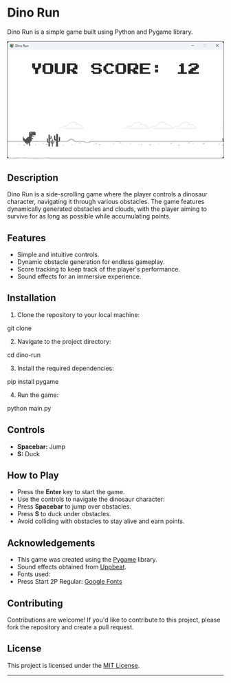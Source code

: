 # Dino Run

Dino Run is a simple game built using Python and Pygame library.

![Gameplay Screenshot](screenshot.png)

## Description

Dino Run is a side-scrolling game where the player controls a dinosaur character, navigating it through various obstacles. The game features dynamically generated obstacles and clouds, with the player aiming to survive for as long as possible while accumulating points.

## Features

- Simple and intuitive controls.
- Dynamic obstacle generation for endless gameplay.
- Score tracking to keep track of the player's performance.
- Sound effects for an immersive experience.

## Installation

1. Clone the repository to your local machine:

git clone

2. Navigate to the project directory:

cd dino-run

3. Install the required dependencies:

pip install pygame

4. Run the game:

python main.py


## Controls

- **Spacebar:** Jump
- **S:** Duck

## How to Play

- Press the **Enter** key to start the game.
- Use the controls to navigate the dinosaur character:
- Press **Spacebar** to jump over obstacles.
- Press **S** to duck under obstacles.
- Avoid colliding with obstacles to stay alive and earn points.

## Acknowledgements

- This game was created using the [Pygame](https://www.pygame.org/) library.
- Sound effects obtained from [Uppbeat](https://uppbeat.io/sfx).
- Fonts used:
- Press Start 2P Regular: [Google Fonts](https://fonts.google.com/specimen/Press+Start+2P)

## Contributing

Contributions are welcome! If you'd like to contribute to this project, please fork the repository and create a pull request.

## License

This project is licensed under the [MIT License](LICENSE).

---

